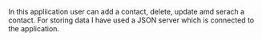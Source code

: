 
In this appliication user can add a contact, delete, update amd serach a contact. For storing data I have used a JSON server which is connected to the application.






